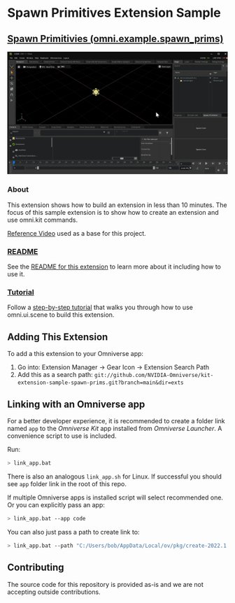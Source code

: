 # Spawn Primitives Extension Sample

## [Spawn Primitivies (omni.example.spawn_prims)](exts/omni.example.spawn_prims)

![previewImage2](exts/omni.example.spawn_prims/tutorial/images/spawnprim_tutorial7.gif)

### About
This extension shows how to build an extension in less than 10 minutes. The focus of this sample extension is to show how to create an extension and use omni.kit commands.

[Reference Video](https://www.youtube.com/watch?v=eGxV_PGNpOg) used as a base for this project.


### [README](exts/omni.example.spawn_prims/)
See the [README for this extension](exts/omni.example.spawn_prims/) to learn more about it including how to use it.

### [Tutorial](exts/omni.example.spawn_prims/tutorial/tutorial.md)
Follow a [step-by-step tutorial](exts/omni.example.spawn_prims/tutorial/tutorial.md) that walks you through how to use omni.ui.scene to build this extension.

## Adding This Extension

To add a this extension to your Omniverse app:
1. Go into: Extension Manager -> Gear Icon -> Extension Search Path
2. Add this as a search path: `git://github.com/NVIDIA-Omniverse/kit-extension-sample-spawn-prims.git?branch=main&dir=exts`

## Linking with an Omniverse app

For a better developer experience, it is recommended to create a folder link named `app` to the *Omniverse Kit* app installed from *Omniverse Launcher*. A convenience script to use is included.

Run:

```bash
> link_app.bat
```

There is also an analogous `link_app.sh` for Linux. If successful you should see `app` folder link in the root of this repo.

If multiple Omniverse apps is installed script will select recommended one. Or you can explicitly pass an app:

```bash
> link_app.bat --app code
```

You can also just pass a path to create link to:

```bash
> link_app.bat --path "C:/Users/bob/AppData/Local/ov/pkg/create-2022.1.3"
```

## Contributing
The source code for this repository is provided as-is and we are not accepting outside contributions.